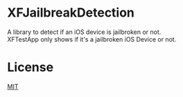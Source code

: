 XFJailbreakDetection
=====================

A library to detect if an iOS device is jailbroken or not.
<br>
XFTestApp only shows if it's a jailbroken iOS Device or not.

# License

[MIT](http://thi.mit-license.org/)